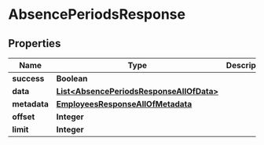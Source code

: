 

# AbsencePeriodsResponse


## Properties

| Name | Type | Description | Notes |
|------------ | ------------- | ------------- | -------------|
|**success** | **Boolean** |  |  |
|**data** | [**List&lt;AbsencePeriodsResponseAllOfData&gt;**](AbsencePeriodsResponseAllOfData.md) |  |  |
|**metadata** | [**EmployeesResponseAllOfMetadata**](EmployeesResponseAllOfMetadata.md) |  |  [optional] |
|**offset** | **Integer** |  |  [optional] |
|**limit** | **Integer** |  |  [optional] |



